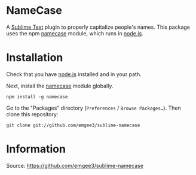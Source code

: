 # NameCase

A [Sublime Text](http://www.sublimetext.com/) plugin to properly capitalize people's names. This package uses the npm [namecase](http://github.com/emgee3/namecase) module, which runs in [node.js](http://nodejs.org).


# Installation

Check that you have [node.js](http://nodejs.org) installed and in your path.

Next, install the [namecase](http://github.com/emgee3/namecase) module globally.

    npm install -g namecase

Go to the "Packages" directory (`Preferences` / `Browse Packages…`). Then clone this repository:

    git clone git://github.com/emgee3/sublime-namecase


# Information

Source: https://github.com/emgee3/sublime-namecase

